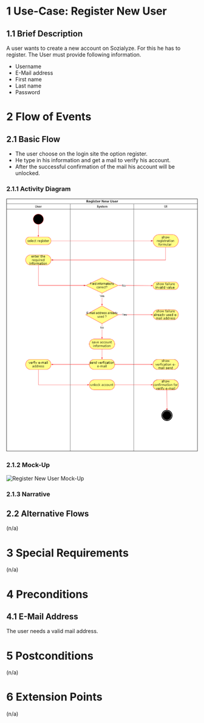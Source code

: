 # 1 Use-Case: Register New User

## 1.1 Brief Description

A user wants to create a new account on Sozialyze.
For this he has to register.
The User must provide following information.
- Username
- E-Mail address
- First name
- Last name
- Password


# 2 Flow of Events

## 2.1 Basic Flow

- The user choose on the login site the option register.
- He type in his information and get a mail to verify his account.
- After the successful confirmation of the mail his account will be unlocked.

### 2.1.1 Activity Diagram

![Register New User Diagram](activity_register_new_user.png)

### 2.1.2 Mock-Up

![Register New User Mock-Up](../../usecase/viz_register_mockup/viz_register_mockup.png)

### 2.1.3 Narrative

## 2.2 Alternative Flows

(n/a)

# 3 Special Requirements

(n/a)

# 4 Preconditions

## 4.1 E-Mail Address

The user needs a valid mail address.

# 5 Postconditions

(n/a)
 
# 6 Extension Points

(n/a)
